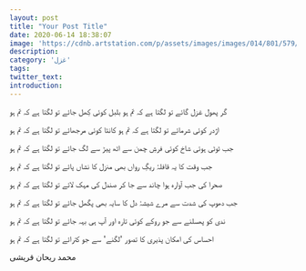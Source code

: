 ```yaml
---
layout: post
title: "Your Post Title"
date: 2020-06-14 18:38:07
image: 'https://cdnb.artstation.com/p/assets/images/images/014/801/579/large/marie-cyrklewski-upside-downv2.jpg?1545581280'
description:
category: 'غزل'
tags:
twitter_text:
introduction:
---
```


 گر پھول غزل گائے تو لگتا ہے کہ تم ہو
بلبل کوئی کِھل جائے تو لگتا ہے کہ تم ہو

اژدر کوئی شرمائے تو لگتا ہے کہ تم ہو
کانٹا کوئی مرجھائے تو لگتا ہے کہ تم ہو

جب ٹوٹی ہوئی شاخ کوئی فرشِ چمن سے
اٹھ پیڑ سے لگ جائے تو لگتا ہے کہ تم ہو

جب وقت کا یہ قافلۂ ریگِ رواں بھی
منزل کا نشاں پائے تو لگتا ہے کہ تم ہو

صحرا کی جب آوارہ ہوا چاند سے جا کر
صندل کی مہک لائے تو لگتا ہے کہ تم ہو

جب دھوپ کی شدت سے مرے شیشۂ دل کا
سایہ بھی پگھل جائے تو لگتا ہے کہ تم ہو

ندی کو پھسلنے سے جو روکے کوئی تارہ
اور آپ ہی بہہ جائے تو لگتا ہے کہ تم ہو

احساس کی امکان پذیری کا تصور
'لگنے' سے جو کترائے تو لگتا ہے کہ تم ہو 


محمد ریحان قریشی
